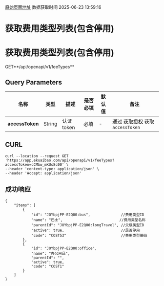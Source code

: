 [原始页面地址](https://docs.ekuaibao.com/docs/open-api/feetype/get-feetypes-list)
数据获取时间 2025-06-23 13:59:16

# 获取费用类型列表(包含停用)

# 获取费用类型列表(包含停用)

GET**/api/openapi/v1/feeTypes**

## Query Parameters​

名称| 类型| 描述| 是否必填| 默认值| 备注  
---|---|---|---|---|---  
**accessToken**|  String| 认证token| 必填| -| 通过 [获取授权](/docs/open-api/getting-started/auth) 获取 `accessToken`  
  
## CURL​
    
    
    curl --location --request GET 'https://app.ekuaibao.com/api/openapi/v1/feeTypes?accessToken=cCMbw_mKUs8c00' \  
    --header 'content-type: application/json' \  
    --header 'Accept: application/json'  
    

## 成功响应​
    
    
    {  
        "items": [  
            {  
                "id": "JOYbpjPP-E2Q00:bus",              //费用类型ID  
                "name": "巴士",                          //费用类型名称  
                "parentId": "JOYbpjPP-E2Q00:longTravel", //父级类型ID  
                "active": true,                          //是否停用  
                "code": "COST53"                         //费用类型编码  
            },  
            {  
                "id": "JOYbpjPP-E2Q00:office",  
                "name": "办公用品",  
                "parentId": "",  
                "active": true,  
                "code": "COST1"  
            }  
        ]  
    }  
    
